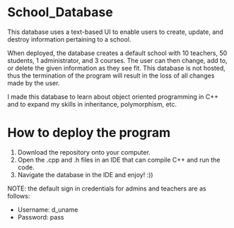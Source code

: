# School_Database

This database uses a text-based UI to enable users to create, update, and destroy information pertaining to a school.

When deployed, the database creates a default school with 10 teachers, 50 students, 1 administrator, and 3 courses. The user can then change, add to, or delete the given information as they see fit. This database is not hosted, thus the termination of the program will result in the loss of all changes made by the user.

I made this database to learn about object oriented programming in C++ and to expand my skills in inheritance, polymorphism, etc.

# How to deploy the program

1. Download the repository onto your computer.
2. Open the .cpp and .h files in an IDE that can compile C++ and run the code.
3. Navigate the database in the IDE and enjoy! :))

NOTE: the default sign in credentials for admins and teachers are as follows:
- Username: d_uname
- Password: pass
